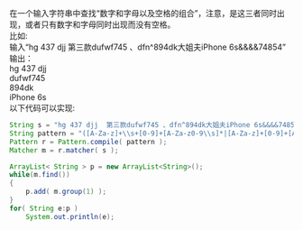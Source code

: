 在一个输入字符串中查找“数字和字母以及空格的组合”，注意，是这三者同时出现，或者只有数字和字母同时出现而没有空格。  
比如:  
输入“hg 437 djj  第三款dufwf745 、dfn^894dk大姐夫iPhone 6s&&&&74854”  
输出：  
hg 437 djj  
dufwf745  
894dk  
iPhone 6s  
以下代码可以实现:
```java
String s = "hg 437 djj  第三款dufwf745 、dfn^894dk大姐夫iPhone 6s&&&&74854";
String pattern = "([A-Za-z]+\\s+[0-9]+[A-Za-z0-9\\s]*|[A-Za-z]+[0-9]+[A-Za-z0-9\\s]*|[0-9]+[A-Za-z]+[A-Za-z0-9\\s]*|[0-9]+\\s+[A-Za-z]+[A-Za-z0-9\\s]*)[^a-zA-Z0-9\\s]*";
Pattern r = Pattern.compile( pattern );
Matcher m = r.matcher( s );

ArrayList< String > p = new ArrayList<String>();
while(m.find())
{
    p.add( m.group(1) );
}
for( String e:p )
    System.out.println(e);
```
